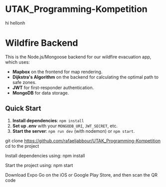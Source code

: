 # UTAK_Programming-Kompetition

hi
hellonh
# Wildfire Backend

This is the Node.js/Mongoose backend for our wildfire evacuation app, which uses:
- **Mapbox** on the frontend for map rendering.
- **Dijkstra's Algorithm** on the backend for calculating the optimal path to safe zones.
- **JWT** for first-responder authentication.
- **MongoDB** for data storage.

## Quick Start

1. **Install dependencies**: `npm install`
2. **Set up .env** with your `MONGODB_URI`, `JWT_SECRET`, etc.
3. **Start the server**: `npm run dev` (with nodemon) or `npm start`.

git clone https://github.com/rafaeljabbour/UTAK_Programming-Kompetition
cd to the project

Install dependencies using: npm install

Start the project using: npm start

Download Expo Go on the iOS or Google Play Store, and then scan the QR code
